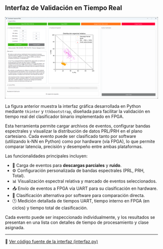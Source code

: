 ## Interfaz de Validación en Tiempo Real

<p align="center">
  <img src="scripts/interfaz_gui.png" alt="Interfaz gráfica GUI - Clasificador FPGA" width="800"/>
</p>

La figura anterior muestra la interfaz gráfica desarrollada en Python mediante `tkinter` y `ttkbootstrap`, diseñada para facilitar la validación en tiempo real del clasificador binario implementado en FPGA.

Esta herramienta permite cargar archivos de eventos, configurar bandas espectrales y visualizar la distribución de datos PRL/PRH en el plano cartesiano. Cada evento puede ser clasificado tanto por software (utilizando k-NN en Python) como por hardware (vía FPGA), lo que permite comparar latencia, precisión y desempeño entre ambas plataformas.

Las funcionalidades principales incluyen:

- 📁 Carga de eventos para **descargas parciales** y **ruido**.
- ⚙️ Configuración personalizada de bandas espectrales (PRL, PRH, Total).
- 📊 Visualización espectral relativa y marcado de eventos seleccionados.
- 📤 Envío de eventos a FPGA vía UART para su clasificación en hardware.
- 🧮 Clasificación alternativa por software para comparación directa.
- 🕒 Medición detallada de tiempos UART, tiempo interno en FPGA (en ciclos) y tiempo total de clasificación.

Cada evento puede ser inspeccionado individualmente, y los resultados se presentan en una lista con detalles de tiempo de procesamiento y clase asignada.

---

🔗 [Ver código fuente de la interfaz (interfaz.py)](interfaz.py)
